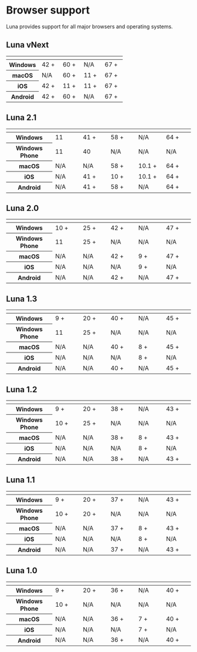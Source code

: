 # Browser support
Luna provides support for all major browsers and operating systems.

## Luna vNext
<table class="table table-hover table-striped">
	<thead>
		<tr>
			<th style="width: 28%"></th>
			<th style="width: 18%" class="text-center"><i class="fab fa-fw fa-edge"></i></th>
			<th style="width: 18%" class="text-center"><i class="fab fa-fw fa-firefox"></i></th>
			<th style="width: 18%" class="text-center"><i class="fab fa-fw fa-safari"></i></th>
			<th style="width: 18%" class="text-center"><i class="fab fa-fw fa-chrome"></i></th>
		</tr>
	</thead>
	<tbody>
		<tr>
			<th><i class="fab fa-fw fa-windows"></i> Windows</th>
			<td class="table-success text-center">42 +</td>
			<td class="table-success text-center">60 +</td>
			<td class="text-center text-muted">N/A</td>
			<td class="table-success text-center">67 +</td>
		</tr>
		<tr>
			<th><i class="fab fa-fw fa-apple"></i> macOS</th>
			<td class="text-center text-muted">N/A</td>
			<td class="table-success text-center">60 +</td>
			<td class="table-success text-center">11 +</td>
			<td class="table-success text-center">67 +</td>
		</tr>
		<tr>
			<th><i class="fab fa-fw fa-apple"></i> iOS</th>
			<td class="table-success text-center">42 +</td>
			<td class="table-success text-center">11 +</td>
			<td class="table-success text-center">11 +</td>
			<td class="table-success text-center">67 +</td>
		</tr>
		<tr>
			<th><i class="fab fa-fw fa-android"></i> Android</th>
			<td class="table-success text-center">42 +</td>
			<td class="table-success text-center">60 +</td>
			<td class="text-center text-muted">N/A</td>
			<td class="table-success text-center">67 +</td>
		</tr>
	</tbody>
</table>

## Luna 2.1
<table class="table table-hover table-striped">
	<thead>
		<tr>
			<th style="width: 25%"></th>
			<th style="width: 15%" class="text-center"><i class="fab fa-fw fa-internet-explorer"></i></th>
			<th style="width: 15%" class="text-center"><i class="fab fa-fw fa-edge"></i></th>
			<th style="width: 15%" class="text-center"><i class="fab fa-fw fa-firefox"></i></th>
			<th style="width: 15%" class="text-center"><i class="fab fa-fw fa-safari"></i></th>
			<th style="width: 15%" class="text-center"><i class="fab fa-fw fa-chrome"></i></th>
		</tr>
	</thead>
	<tbody>
		<tr>
			<th><i class="fab fa-fw fa-windows"></i> Windows</th>
			<td class="table-warning text-center">11</td>
			<td class="table-success text-center">41 +</td>
			<td class="table-success text-center">58 +</td>
			<td class="text-center text-muted">N/A</td>
			<td class="table-success text-center">64 +</td>
		</tr>
		<tr>
			<th><i class="fab fa-fw fa-windows"></i> Windows Phone</th>
			<td class="table-warning text-center">11</td>
			<td class="table-warning text-center">40</td>
			<td class="text-center text-muted">N/A</td>
			<td class="text-center text-muted">N/A</td>
			<td class="text-center text-muted">N/A</td>
		</tr>
		<tr>
			<th><i class="fab fa-fw fa-apple"></i> macOS</th>
			<td class="text-center text-muted">N/A</td>
			<td class="text-center text-muted">N/A</td>
			<td class="table-success text-center">58 +</td>
			<td class="table-success text-center">10.1 +</td>
			<td class="table-success text-center">64 +</td>
		</tr>
		<tr>
			<th><i class="fab fa-fw fa-apple"></i> iOS</th>
			<td class="text-center text-muted">N/A</td>
			<td class="table-success text-center">41 +</td>
			<td class="table-success text-center">10 +</td>
			<td class="table-success text-center">10.1 +</td>
			<td class="table-success text-center">64 +</td>
		</tr>
		<tr>
			<th><i class="fab fa-fw fa-android"></i> Android</th>
			<td class="text-center text-muted">N/A</td>
			<td class="table-success text-center">41 +</td>
			<td class="table-success text-center">58 +</td>
			<td class="text-center text-muted">N/A</td>
			<td class="table-success text-center">64 +</td>
		</tr>
	</tbody>
</table>

## Luna 2.0
<table class="table table-hover table-striped">
	<thead>
		<tr>
			<th style="width: 25%"></th>
			<th style="width: 15%" class="text-center"><i class="fab fa-fw fa-internet-explorer"></i></th>
			<th style="width: 15%" class="text-center"><i class="fab fa-fw fa-edge"></i></th>
			<th style="width: 15%" class="text-center"><i class="fab fa-fw fa-firefox"></i></th>
			<th style="width: 15%" class="text-center"><i class="fab fa-fw fa-safari"></i></th>
			<th style="width: 15%" class="text-center"><i class="fab fa-fw fa-chrome"></i></th>
		</tr>
	</thead>
	<tbody>
		<tr>
			<th><i class="fab fa-fw fa-windows"></i> Windows</th>
			<td class="table-success text-center">10 +</td>
			<td class="table-success text-center">25 +</td>
			<td class="table-success text-center">42 +</td>
			<td class="text-center text-muted">N/A</td>
			<td class="table-success text-center">47 +</td>
		</tr>
		<tr>
			<th><i class="fab fa-fw fa-windows"></i> Windows Phone</th>
			<td class="table-success text-center">11</td>
			<td class="table-success text-center">25 +</td>
			<td class="text-center text-muted">N/A</td>
			<td class="text-center text-muted">N/A</td>
			<td class="text-center text-muted">N/A</td>
		</tr>
		<tr>
			<th><i class="fab fa-fw fa-apple"></i> macOS</th>
			<td class="text-center text-muted">N/A</td>
			<td class="text-center text-muted">N/A</td>
			<td class="table-success text-center">42 +</td>
			<td class="table-success text-center">9 +</td>
			<td class="table-success text-center">47 +</td>
		</tr>
		<tr>
			<th><i class="fab fa-fw fa-apple"></i> iOS</th>
			<td class="text-center text-muted">N/A</td>
			<td class="text-center text-muted">N/A</td>
			<td class="text-center text-muted">N/A</td>
			<td class="table-success text-center">9 +</td>
			<td class="text-center text-muted">N/A</td>
		</tr>
		<tr>
			<th><i class="fab fa-fw fa-android"></i> Android</th>
			<td class="text-center text-muted">N/A</td>
			<td class="text-center text-muted">N/A</td>
			<td class="table-success text-center">42 +</td>
			<td class="text-center text-muted">N/A</td>
			<td class="table-success text-center">47 +</td>
		</tr>
	</tbody>
</table>

## Luna 1.3
<table class="table table-hover table-striped">
	<thead>
		<tr>
			<th style="width: 25%"></th>
			<th style="width: 15%" class="text-center"><i class="fab fa-fw fa-internet-explorer"></i></th>
			<th style="width: 15%" class="text-center"><i class="fab fa-fw fa-edge"></i></th>
			<th style="width: 15%" class="text-center"><i class="fab fa-fw fa-firefox"></i></th>
			<th style="width: 15%" class="text-center"><i class="fab fa-fw fa-safari"></i></th>
			<th style="width: 15%" class="text-center"><i class="fab fa-fw fa-chrome"></i></th>
		</tr>
	</thead>
	<tbody>
		<tr>
			<th><i class="fab fa-fw fa-windows"></i> Windows</th>
			<td class="table-success text-center">9 +</td>
			<td class="table-success text-center">20 +</td>
			<td class="table-success text-center">40 +</td>
			<td class="text-center text-muted">N/A</td>
			<td class="table-success text-center">45 +</td>
		</tr>
		<tr>
			<th><i class="fab fa-fw fa-windows"></i> Windows Phone</th>
			<td class="table-success text-center">11</td>
			<td class="table-success text-center">25 +</td>
			<td class="text-center text-muted">N/A</td>
			<td class="text-center text-muted">N/A</td>
			<td class="text-center text-muted">N/A</td>
		</tr>
		<tr>
			<th><i class="fab fa-fw fa-apple"></i> macOS</th>
			<td class="text-center text-muted">N/A</td>
			<td class="text-center text-muted">N/A</td>
			<td class="table-success text-center">40 +</td>
			<td class="table-success text-center">8 +</td>
			<td class="table-success text-center">45 +</td>
		</tr>
		<tr>
			<th><i class="fab fa-fw fa-apple"></i> iOS</th>
			<td class="text-center text-muted">N/A</td>
			<td class="text-center text-muted">N/A</td>
			<td class="text-center text-muted">N/A</td>
			<td class="table-success text-center">8 +</td>
			<td class="text-center text-muted">N/A</td>
		</tr>
		<tr>
			<th><i class="fab fa-fw fa-android"></i> Android</th>
			<td class="text-center text-muted">N/A</td>
			<td class="text-center text-muted">N/A</td>
			<td class="table-success text-center">40 +</td>
			<td class="text-center text-muted">N/A</td>
			<td class="table-success text-center">45 +</td>
		</tr>
	</tbody>
</table>

## Luna 1.2
<table class="table table-hover table-striped">
	<thead>
		<tr>
			<th style="width: 25%"></th>
			<th style="width: 15%" class="text-center"><i class="fab fa-fw fa-internet-explorer"></i></th>
			<th style="width: 15%" class="text-center"><i class="fab fa-fw fa-edge"></i></th>
			<th style="width: 15%" class="text-center"><i class="fab fa-fw fa-firefox"></i></th>
			<th style="width: 15%" class="text-center"><i class="fab fa-fw fa-safari"></i></th>
			<th style="width: 15%" class="text-center"><i class="fab fa-fw fa-chrome"></i></th>
		</tr>
	</thead>
	<tbody>
		<tr>
			<th><i class="fab fa-fw fa-windows"></i> Windows</th>
			<td class="table-success text-center">9 +</td>
			<td class="table-success text-center">20 +</td>
			<td class="table-success text-center">38 +</td>
			<td class="text-center text-muted">N/A</td>
			<td class="table-success text-center">43 +</td>
		</tr>
		<tr>
			<th><i class="fab fa-fw fa-windows"></i> Windows Phone</th>
			<td class="table-success text-center">10 +</td>
			<td class="table-success text-center">25 +</td>
			<td class="text-center text-muted">N/A</td>
			<td class="text-center text-muted">N/A</td>
			<td class="text-center text-muted">N/A</td>
		</tr>
		<tr>
			<th><i class="fab fa-fw fa-apple"></i> macOS</th>
			<td class="text-center text-muted">N/A</td>
			<td class="text-center text-muted">N/A</td>
			<td class="table-success text-center">38 +</td>
			<td class="table-success text-center">8 +</td>
			<td class="table-success text-center">43 +</td>
		</tr>
		<tr>
			<th><i class="fab fa-fw fa-apple"></i> iOS</th>
			<td class="text-center text-muted">N/A</td>
			<td class="text-center text-muted">N/A</td>
			<td class="text-center text-muted">N/A</td>
			<td class="table-success text-center">8 +</td>
			<td class="text-center text-muted">N/A</td>
		</tr>
		<tr>
			<th><i class="fab fa-fw fa-android"></i> Android</th>
			<td class="text-center text-muted">N/A</td>
			<td class="text-center text-muted">N/A</td>
			<td class="table-success text-center">38 +</td>
			<td class="text-center text-muted">N/A</td>
			<td class="table-success text-center">43 +</td>
		</tr>
	</tbody>
</table>

## Luna 1.1
<table class="table table-hover table-striped">
	<thead>
		<tr>
			<th style="width: 25%"></th>
			<th style="width: 15%" class="text-center"><i class="fab fa-fw fa-internet-explorer"></i></th>
			<th style="width: 15%" class="text-center"><i class="fab fa-fw fa-edge"></i></th>
			<th style="width: 15%" class="text-center"><i class="fab fa-fw fa-firefox"></i></th>
			<th style="width: 15%" class="text-center"><i class="fab fa-fw fa-safari"></i></th>
			<th style="width: 15%" class="text-center"><i class="fab fa-fw fa-chrome"></i></th>
		</tr>
	</thead>
	<tbody>
		<tr>
			<th><i class="fab fa-fw fa-windows"></i> Windows</th>
			<td class="table-success text-center">9 +</td>
			<td class="table-success text-center">20 +</td>
			<td class="table-success text-center">37 +</td>
			<td class="text-center text-muted">N/A</td>
			<td class="table-success text-center">43 +</td>
		</tr>
		<tr>
			<th><i class="fab fa-fw fa-windows"></i> Windows Phone</th>
			<td class="table-success text-center">10 +</td>
			<td class="table-success text-center">20 +</td>
			<td class="text-center text-muted">N/A</td>
			<td class="text-center text-muted">N/A</td>
			<td class="text-center text-muted">N/A</td>
		</tr>
		<tr>
			<th><i class="fab fa-fw fa-apple"></i> macOS</th>
			<td class="text-center text-muted">N/A</td>
			<td class="text-center text-muted">N/A</td>
			<td class="table-success text-center">37 +</td>
			<td class="table-success text-center">8 +</td>
			<td class="table-success text-center">43 +</td>
		</tr>
		<tr>
			<th><i class="fab fa-fw fa-apple"></i> iOS</th>
			<td class="text-center text-muted">N/A</td>
			<td class="text-center text-muted">N/A</td>
			<td class="text-center text-muted">N/A</td>
			<td class="table-success text-center">8 +</td>
			<td class="text-center text-muted">N/A</td>
		</tr>
		<tr>
			<th><i class="fab fa-fw fa-android"></i> Android</th>
			<td class="text-center text-muted">N/A</td>
			<td class="text-center text-muted">N/A</td>
			<td class="table-success text-center">37 +</td>
			<td class="text-center text-muted">N/A</td>
			<td class="table-success text-center">43 +</td>
		</tr>
	</tbody>
</table>

## Luna 1.0
<table class="table table-hover table-striped">
	<thead>
		<tr>
			<th style="width: 25%"></th>
			<th style="width: 15%" class="text-center"><i class="fab fa-fw fa-internet-explorer"></i></th>
			<th style="width: 15%" class="text-center"><i class="fab fa-fw fa-edge"></i></th>
			<th style="width: 15%" class="text-center"><i class="fab fa-fw fa-firefox"></i></th>
			<th style="width: 15%" class="text-center"><i class="fab fa-fw fa-safari"></i></th>
			<th style="width: 15%" class="text-center"><i class="fab fa-fw fa-chrome"></i></th>
		</tr>
	</thead>
	<tbody>
		<tr>
			<th><i class="fab fa-fw fa-windows"></i> Windows</th>
			<td class="table-success text-center">9 +</td>
			<td class="table-success text-center">20 +</td>
			<td class="table-success text-center">36 +</td>
			<td class="text-center text-muted">N/A</td>
			<td class="table-success text-center">40 +</td>
		</tr>
		<tr>
			<th><i class="fab fa-fw fa-windows"></i> Windows Phone</th>
			<td class="table-success text-center">10 +</td>
			<td class="text-center text-muted">N/A</td>
			<td class="text-center text-muted">N/A</td>
			<td class="text-center text-muted">N/A</td>
			<td class="text-center text-muted">N/A</td>
		</tr>
		<tr>
			<th><i class="fab fa-fw fa-apple"></i> macOS</th>
			<td class="text-center text-muted">N/A</td>
			<td class="text-center text-muted">N/A</td>
			<td class="table-success text-center">36 +</td>
			<td class="table-success text-center">7 +</td>
			<td class="table-success text-center">40 +</td>
		</tr>
		<tr>
			<th><i class="fab fa-fw fa-apple"></i> iOS</th>
			<td class="text-center text-muted">N/A</td>
			<td class="text-center text-muted">N/A</td>
			<td class="text-center text-muted">N/A</td>
			<td class="table-success text-center">7 +</td>
			<td class="text-center text-muted">N/A</td>
		</tr>
		<tr>
			<th><i class="fab fa-fw fa-android"></i> Android</th>
			<td class="text-center text-muted">N/A</td>
			<td class="text-center text-muted">N/A</td>
			<td class="table-success text-center">36 +</td>
			<td class="text-center text-muted">N/A</td>
			<td class="table-success text-center">40 +</td>
		</tr>
	</tbody>
</table>